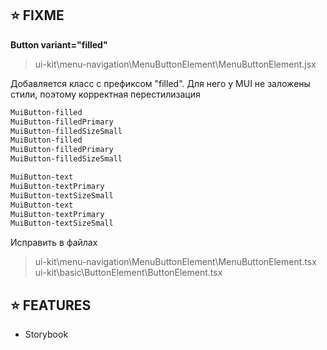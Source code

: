 ## ⭐️ FIXME

**Button variant="filled"**

> ui-kit\menu-navigation\MenuButtonElement\MenuButtonElement.jsx

Добавляется класс с префиксом "filled".
Для него у MUI не заложены стили, поэтому корректная перестилизация

```bash
MuiButton-filled
MuiButton-filledPrimary
MuiButton-filledSizeSmall
MuiButton-filled
MuiButton-filledPrimary
MuiButton-filledSizeSmall

MuiButton-text
MuiButton-textPrimary
MuiButton-textSizeSmall
MuiButton-text
MuiButton-textPrimary
MuiButton-textSizeSmall
```

Исправить в файлах

> ui-kit\menu-navigation\MenuButtonElement\MenuButtonElement.tsx
> ui-kit\basic\ButtonElement\ButtonElement.tsx

## ⭐️ FEATURES

- Storybook
